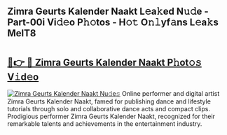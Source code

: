 ## Zimra Geurts Kalender Naakt L𝚎a𝚔ed N𝚞𝚍e - Part-00i Vi𝚍𝚎o P𝚑𝚘tos - H𝚘𝚝 O𝚗𝚕yf𝚊ns L𝚎a𝚔s MelT8

# <h2><a href="http://kfahbc.oniu.top/?m=Zimra+Geurts+Kalender+Naakt">🔗👉 🔴 Zimra Geurts Kalender Naakt P𝚑ot𝚘𝚜 V𝚒d𝚎o</a></h2>

[![Zimra Geurts Kalender Naakt Nu𝚍e𝚜](https://i.imgur.com/0qMVB7G.gif)](http://kfahbc.oniu.top/?m=Zimra+Geurts+Kalender+Naakt)
Online performer and digital artist Zimra Geurts Kalender Naakt, famed for publishing dance and lifestyle tutorials through solo and collaborative dance acts and compact clips. Prodigious performer Zimra Geurts Kalender Naakt, recognized for their remarkable talents and achievements in the entertainment industry.  
